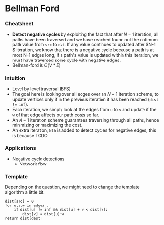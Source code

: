 # Bellman Ford 
### Cheatsheet 
- **Detect negative cycles** by exploiting the fact that after $N-1$ iteration, all paths have been traversed and we have reached found out the optimum path value from `src` to `dst`. If any value continues to updated after $N-1 $ iteration, we know that there is a negative cycle because a path is at most N-1 edges long, if a path's value is updated within this iteration, we must have traversed some cycle with negative edges. 
- Bellman-ford is $O(V*E)$ 


### Intuition
- Level by level traversal (BFS)
- The goal here is looking over all edges over an $N-1$ iteration scheme, to update vertices only if in the previous iteration it has been reached (`dist != inf`).
- Each iteration, we simply look at the edges from `u` to `v` and update if the `w` of that edge affects our path costs so far. 
- An $N-1$ iteration scheme guarantees traversing through all paths, hence minimizing or maximizing the cost. 
- An extra iteration, `Nth` is added to detect cycles for negative edges, this is because TODO 

### Applications 
- Negative cycle detections 
    - Network flow 

### Template 
Depending on the question, we might need to change the template algorithm a little bit. 
```
dist[src] = 0 
for u,v,w in edges : 
    if dist[u] != inf && dist[u] + w < dist[v]: 
        dist[v] = dist[u]+w
return dist[dest] 

```

